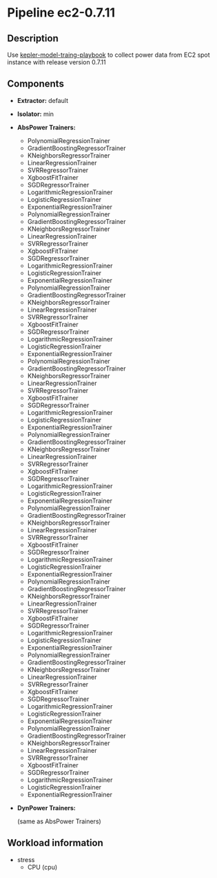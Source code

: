 
# Pipeline ec2-0.7.11 

## Description

Use [kepler-model-traing-playbook](https://github.com/sustainable-computing-io/kepler-model-training-playbook) to collect power data from EC2 spot instance with release version 0.7.11

## Components

- **Extractor:** default
- **Isolator:** min
- **AbsPower Trainers:**

  - PolynomialRegressionTrainer
  - GradientBoostingRegressorTrainer
  - KNeighborsRegressorTrainer
  - LinearRegressionTrainer
  - SVRRegressorTrainer
  - XgboostFitTrainer
  - SGDRegressorTrainer
  - LogarithmicRegressionTrainer
  - LogisticRegressionTrainer
  - ExponentialRegressionTrainer
  - PolynomialRegressionTrainer
  - GradientBoostingRegressorTrainer
  - KNeighborsRegressorTrainer
  - LinearRegressionTrainer
  - SVRRegressorTrainer
  - XgboostFitTrainer
  - SGDRegressorTrainer
  - LogarithmicRegressionTrainer
  - LogisticRegressionTrainer
  - ExponentialRegressionTrainer
  - PolynomialRegressionTrainer
  - GradientBoostingRegressorTrainer
  - KNeighborsRegressorTrainer
  - LinearRegressionTrainer
  - SVRRegressorTrainer
  - XgboostFitTrainer
  - SGDRegressorTrainer
  - LogarithmicRegressionTrainer
  - LogisticRegressionTrainer
  - ExponentialRegressionTrainer
  - PolynomialRegressionTrainer
  - GradientBoostingRegressorTrainer
  - KNeighborsRegressorTrainer
  - LinearRegressionTrainer
  - SVRRegressorTrainer
  - XgboostFitTrainer
  - SGDRegressorTrainer
  - LogarithmicRegressionTrainer
  - LogisticRegressionTrainer
  - ExponentialRegressionTrainer
  - PolynomialRegressionTrainer
  - GradientBoostingRegressorTrainer
  - KNeighborsRegressorTrainer
  - LinearRegressionTrainer
  - SVRRegressorTrainer
  - XgboostFitTrainer
  - SGDRegressorTrainer
  - LogarithmicRegressionTrainer
  - LogisticRegressionTrainer
  - ExponentialRegressionTrainer
  - PolynomialRegressionTrainer
  - GradientBoostingRegressorTrainer
  - KNeighborsRegressorTrainer
  - LinearRegressionTrainer
  - SVRRegressorTrainer
  - XgboostFitTrainer
  - SGDRegressorTrainer
  - LogarithmicRegressionTrainer
  - LogisticRegressionTrainer
  - ExponentialRegressionTrainer
  - PolynomialRegressionTrainer
  - GradientBoostingRegressorTrainer
  - KNeighborsRegressorTrainer
  - LinearRegressionTrainer
  - SVRRegressorTrainer
  - XgboostFitTrainer
  - SGDRegressorTrainer
  - LogarithmicRegressionTrainer
  - LogisticRegressionTrainer
  - ExponentialRegressionTrainer
  - PolynomialRegressionTrainer
  - GradientBoostingRegressorTrainer
  - KNeighborsRegressorTrainer
  - LinearRegressionTrainer
  - SVRRegressorTrainer
  - XgboostFitTrainer
  - SGDRegressorTrainer
  - LogarithmicRegressionTrainer
  - LogisticRegressionTrainer
  - ExponentialRegressionTrainer
  - PolynomialRegressionTrainer
  - GradientBoostingRegressorTrainer
  - KNeighborsRegressorTrainer
  - LinearRegressionTrainer
  - SVRRegressorTrainer
  - XgboostFitTrainer
  - SGDRegressorTrainer
  - LogarithmicRegressionTrainer
  - LogisticRegressionTrainer
  - ExponentialRegressionTrainer


- **DynPower Trainers:** 

  (same as AbsPower Trainers)

## Workload information

  - stress
    - CPU (cpu)

    